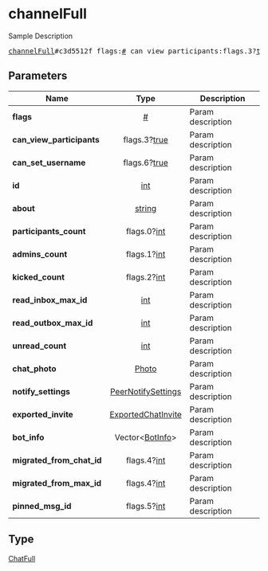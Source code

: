 # channelFull

Sample Description

<pre>
<a href="../constructor/channelFull.md">channelFull</a>#c3d5512f flags:<a href="../type/#.md">#</a> can_view_participants:flags.3?<a href="../type/true.md">true</a> can_set_username:flags.6?<a href="../type/true.md">true</a> id:<a href="../type/int.md">int</a> about:<a href="../type/string.md">string</a> participants_count:flags.0?<a href="../type/int.md">int</a> admins_count:flags.1?<a href="../type/int.md">int</a> kicked_count:flags.2?<a href="../type/int.md">int</a> read_inbox_max_id:<a href="../type/int.md">int</a> read_outbox_max_id:<a href="../type/int.md">int</a> unread_count:<a href="../type/int.md">int</a> chat_photo:<a href="../type/Photo.md">Photo</a> notify_settings:<a href="../type/PeerNotifySettings.md">PeerNotifySettings</a> exported_invite:<a href="../type/ExportedChatInvite.md">ExportedChatInvite</a> bot_info:Vector&lt;<a href="../type/BotInfo.md">BotInfo</a>&gt; migrated_from_chat_id:flags.4?<a href="../type/int.md">int</a> migrated_from_max_id:flags.4?<a href="../type/int.md">int</a> pinned_msg_id:flags.5?<a href="../type/int.md">int</a> = <a href="../type/ChatFull.md">ChatFull</a>;</pre>
## Parameters

| Name | Type | Description |
|------|:----:|-------------|
| **flags** | <a href="../type/#.md">#</a> | Param description |
| **can_view_participants** | flags.3?<a href="../type/true.md">true</a> | Param description |
| **can_set_username** | flags.6?<a href="../type/true.md">true</a> | Param description |
| **id** | <a href="../type/int.md">int</a> | Param description |
| **about** | <a href="../type/string.md">string</a> | Param description |
| **participants_count** | flags.0?<a href="../type/int.md">int</a> | Param description |
| **admins_count** | flags.1?<a href="../type/int.md">int</a> | Param description |
| **kicked_count** | flags.2?<a href="../type/int.md">int</a> | Param description |
| **read_inbox_max_id** | <a href="../type/int.md">int</a> | Param description |
| **read_outbox_max_id** | <a href="../type/int.md">int</a> | Param description |
| **unread_count** | <a href="../type/int.md">int</a> | Param description |
| **chat_photo** | <a href="../type/Photo.md">Photo</a> | Param description |
| **notify_settings** | <a href="../type/PeerNotifySettings.md">PeerNotifySettings</a> | Param description |
| **exported_invite** | <a href="../type/ExportedChatInvite.md">ExportedChatInvite</a> | Param description |
| **bot_info** | Vector&lt;<a href="../type/BotInfo.md">BotInfo</a>&gt; | Param description |
| **migrated_from_chat_id** | flags.4?<a href="../type/int.md">int</a> | Param description |
| **migrated_from_max_id** | flags.4?<a href="../type/int.md">int</a> | Param description |
| **pinned_msg_id** | flags.5?<a href="../type/int.md">int</a> | Param description |

## Type

<a href="../type/ChatFull.md">ChatFull</a>
